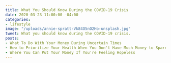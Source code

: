 ```yaml
---
title: What You Should Know During the COVID-19 Crisis
date: 2020-03-23 11:00:00 -04:00
categories:
- lifestyle
image: "/uploads/annie-spratt-Vk84O5nO2Ho-unsplash.jpg"
tweet: What you should know during the COVID-19 crisis.
posts:
- What To Do With Your Money During Uncertain Times
- How to Prioritize Your Health When You Don't Have Much Money to Spare
- Where You Can Put Your Money If You're Feeling Hopeless
---
```


